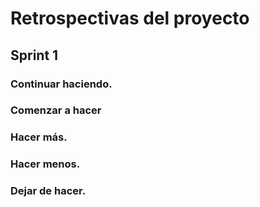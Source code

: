 <h1>Retrospectivas del proyecto</h1>

<section>
<h2>Sprint 1 </h2>
    <div> 
        <h3>Continuar haciendo.<h3>
        <p></p>
    </div>
    <div> 
        <h3>Comenzar a hacer<h3>
        <p></p>
    </div>
    <div> 
        <h3>Hacer más.<h3>
        <p></p>
    </div>
    <div> 
        <h3>Hacer menos.<h3>
        <p></p>
    </div>
    <div> 
        <h3>Dejar de hacer.<h3>
        <p></p>
    </div>
</section>